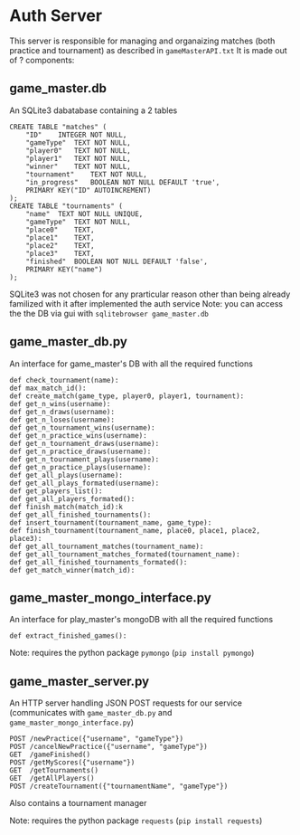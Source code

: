 # Auth Server
This server is responsible for managing and organaizing matches (both practice and tournament) as described in `gameMasterAPI.txt`
It is made out of ? components:

## game_master.db
An SQLite3 dabatabase containing a 2 tables
```
CREATE TABLE "matches" (
	"ID"	INTEGER NOT NULL,
	"gameType"	TEXT NOT NULL,
	"player0"	TEXT NOT NULL,
	"player1"	TEXT NOT NULL,
	"winner"	TEXT NOT NULL,
	"tournament"	TEXT NOT NULL,
	"in_progress"	BOOLEAN NOT NULL DEFAULT 'true',
	PRIMARY KEY("ID" AUTOINCREMENT)
);
CREATE TABLE "tournaments" (
	"name"	TEXT NOT NULL UNIQUE,
	"gameType"	TEXT NOT NULL,
	"place0"	TEXT,
	"place1"	TEXT,
	"place2"	TEXT,
	"place3"	TEXT,
	"finished"	BOOLEAN NOT NULL DEFAULT 'false',
	PRIMARY KEY("name")
);
```
SQLite3 was not chosen for any prarticular reason other than being already familized with it after implemented the auth service
Note: you can access the the DB via gui with `sqlitebrowser game_master.db`

## game_master_db.py
An interface for game_master's DB with all the required functions
```
def check_tournament(name):
def max_match_id():
def create_match(game_type, player0, player1, tournament):
def get_n_wins(username):
def get_n_draws(username):
def get_n_loses(username):
def get_n_tournament_wins(username):
def get_n_practice_wins(username):
def get_n_tournament_draws(username):
def get_n_practice_draws(username):
def get_n_tournament_plays(username):
def get_n_practice_plays(username):
def get_all_plays(username):
def get_all_plays_formated(username):
def get_players_list():
def get_all_players_formated():
def finish_match(match_id):k
def get_all_finished_tournaments():
def insert_tournament(tournament_name, game_type):
def finish_tournament(tournament_name, place0, place1, place2, place3):
def get_all_tournament_matches(tournament_name):
def get_all_tournament_matches_formated(tournament_name):
def get_all_finished_tournaments_formated():
def get_match_winner(match_id):
```

## game_master_mongo_interface.py
An interface for play_master's mongoDB with all the required functions
```
def extract_finished_games():
```

Note: requires the python package `pymongo` (`pip install pymongo`)

## game_master_server.py
An HTTP server handling JSON POST requests for our service (communicates with `game_master_db.py` and `game_master_mongo_interface.py`)
```
POST /newPractice({"username", "gameType"})
POST /cancelNewPractice({"username", "gameType"})
GET  /gameFinished()
POST /getMyScores({"username"})
GET  /getTournaments()
GET  /getAllPlayers()
POST /createTournament({"tournamentName", "gameType"})
```

Also contains a tournament manager 

Note: requires the python package `requests` (`pip install requests`)
